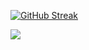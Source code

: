 [![GitHub Streak](https://streak-stats.demolab.com?user=philboisvert&theme=vue&exclude_days=Sun%2CSat)](https://git.io/streak-stats)

![](http://github-profile-summary-cards.vercel.app/api/cards/profile-details?username={philboisvert}&theme={default})
